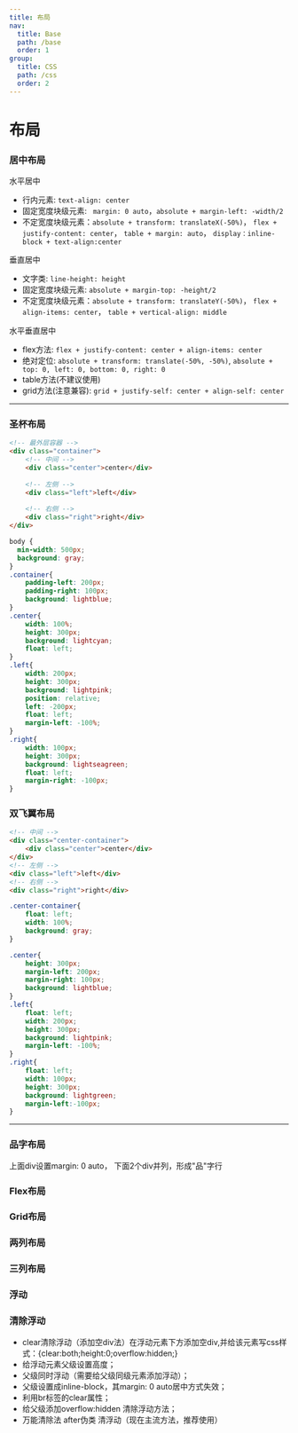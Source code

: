 ```yaml
---
title: 布局
nav:
  title: Base
  path: /base
  order: 1
group:
  title: CSS
  path: /css
  order: 2
---
```


# 布局

### 居中布局
水平居中
- 行内元素: `text-align: center`
- 固定宽度块级元素: ` margin: 0 auto`，`absolute + margin-left: -width/2`
- 不定宽度块级元素：`absolute + transform: translateX(-50%)`， `flex + justify-content: center`， `table + margin: auto`， `display：inline-block + text-align:center`

垂直居中
- 文字类: `line-height: height`
- 固定宽度块级元素: `absolute + margin-top: -height/2` 
- 不定宽度块级元素：`absolute + transform: translateY(-50%)`， `flex + align-items: center`， `table + vertical-align: middle`

水平垂直居中
- flex方法: `flex + justify-content: center + align-items: center`
- 绝对定位: `absolute + transform: translate(-50%, -50%)`, `absolute + top: 0, left: 0, bottom: 0, right: 0`
- table方法(不建议使用)
- grid方法(注意兼容): `grid + justify-self: center + align-self: center`

---

### 圣杯布局
``` html
<!-- 最外层容器 -->
<div class="container">
	<!-- 中间 -->
	<div class="center">center</div>
	
	<!-- 左侧 -->
	<div class="left">left</div>
	
	<!-- 右侧 -->
	<div class="right">right</div>
</div>
```
``` css 
body {
  min-width: 500px;
  background: gray;
}
.container{
	padding-left: 200px;
	padding-right: 100px;
	background: lightblue;
}
.center{
	width: 100%;
	height: 300px;
	background: lightcyan;
	float: left;
}
.left{
	width: 200px;
	height: 300px;
	background: lightpink;
	position: relative;
	left: -200px;
	float: left;
	margin-left: -100%;
}
.right{
	width: 100px;
	height: 300px;
	background: lightseagreen;
	float: left;
	margin-right: -100px;
}
```

### 双飞翼布局
``` html
<!-- 中间 -->
<div class="center-container">
	<div class="center">center</div>
</div>
<!-- 左侧 -->
<div class="left">left</div>
<!-- 右侧 -->
<div class="right">right</div>
```
```css
.center-container{
	float: left;
	width: 100%;
	background: gray;
}

.center{
	height: 300px;
	margin-left: 200px;
	margin-right: 100px;
	background: lightblue;
}
.left{
	float: left;
	width: 200px;
	height: 300px;
	background: lightpink;
	margin-left: -100%;
}
.right{
	float: left;
	width: 100px;
	height: 300px;
	background: lightgreen;
	margin-left:-100px;
}
```

---

### 品字布局
上面div设置margin: 0 auto， 下面2个div并列，形成"品"字行

### Flex布局

### Grid布局

### 两列布局

### 三列布局

### 浮动

### 清除浮动
- clear清除浮动（添加空div法）在浮动元素下方添加空div,并给该元素写css样式：{clear:both;height:0;overflow:hidden;}
- 给浮动元素父级设置高度；
- 父级同时浮动（需要给父级同级元素添加浮动）；
- 父级设置成inline-block，其margin: 0 auto居中方式失效；
- 利用br标签的clear属性；
- 给父级添加overflow:hidden 清除浮动方法；
- 万能清除法 after伪类 清浮动（现在主流方法，推荐使用）